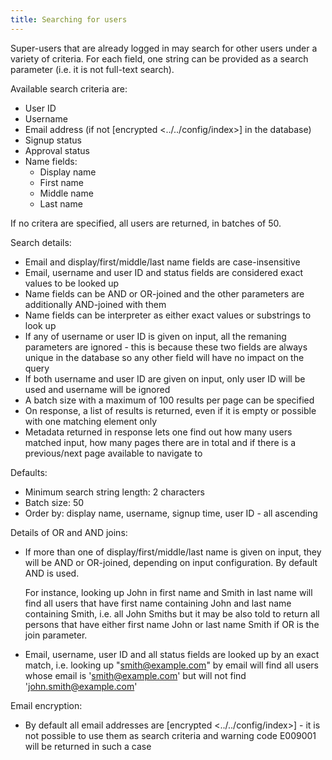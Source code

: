 ```yaml
---
title: Searching for users
---
```


Super-users that are already logged in may search for other users under a variety of criteria. For each field, one string can
be provided as a search parameter (i.e. it is not full-text search).

Available search criteria are:

-   User ID
-   Username
-   Email address (if not [encrypted \<../../config/index\>] in the database)
-   Signup status
-   Approval status
-   Name fields:
    -   Display name
    -   First name
    -   Middle name
    -   Last name

If no critera are specified, all users are returned, in batches of 50.

Search details:

-   Email and display/first/middle/last name fields are case-insensitive
-   Email, username and user ID and status fields are considered exact values to be looked up
-   Name fields can be AND or OR-joined and the other parameters are additionally AND-joined with them
-   Name fields can be interpreter as either exact values or substrings to look up
-   If any of username or user ID is given on input, all the remaning parameters are ignored - this is because
    these two fields are always unique in the database so any other field will have no impact on the query
-   If both username and user ID are given on input, only user ID will be used and username will be ignored
-   A batch size with a maximum of 100 results per page can be specified
-   On response, a list of results is returned, even if it is empty or possible with one matching element only
-   Metadata returned in response lets one find out how many users matched input, how many pages there are in total
    and if there is a previous/next page available to navigate to

Defaults:

-   Minimum search string length: 2 characters
-   Batch size: 50
-   Order by: display name, username, signup time, user ID - all ascending

Details of OR and AND joins:

-   If more than one of display/first/middle/last name is given on input, they will be AND or OR-joined, depending on input
    configuration. By default AND is used.

    For instance, looking up John in first name and Smith in last name will find all users that have
    first name containing John and last name containing Smith, i.e. all John Smiths but it may be also told
    to return all persons that have either first name John or last name Smith if OR is the join parameter.

-   Email, username, user ID and all status fields are looked up by an exact match, i.e. looking up \"<smith@example.com>\"
    by email will find all users whose email is \'<smith@example.com>\' but will not find \'<john.smith@example.com>\'

Email encryption:

-   By default all email addresses are [encrypted \<../../config/index\>] - it is not possible to use them as search criteria
    and warning code E009001 will be returned in such a case
